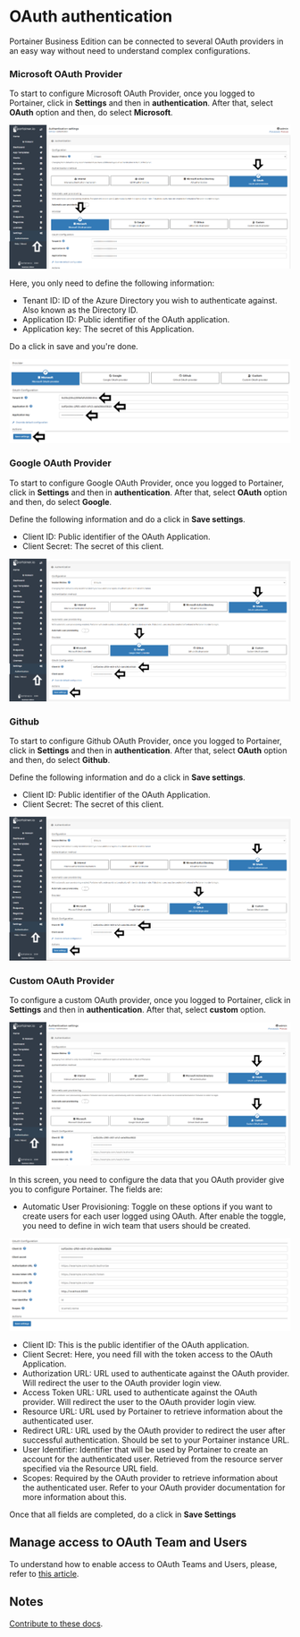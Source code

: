 # OAuth authentication

Portainer Business Edition can be connected to several OAuth providers in an easy way without need to understand complex configurations.

### Microsoft OAuth Provider

To start to configure Microsoft OAuth Provider, once you logged to Portainer, click in <b>Settings</b> and then in <b>authentication</b>. After that, select <b>OAuth</b> option and then, do select <b>Microsoft</b>.

![oauth](assets/microsoft1.png)

Here, you only need to define the following information: 

* Tenant ID: ID of the Azure Directory you wish to authenticate against. Also known as the Directory ID.
* Application ID: Public identifier of the OAuth application.
* Application key: The secret of this Application.

Do a click in save and you're done.

![oauth](assets/microsoft2.png)

### Google OAuth Provider

To start to configure Google OAuth Provider, once you logged to Portainer, click in <b>Settings</b> and then in <b>authentication</b>. After that, select <b>OAuth</b> option and then, do select <b>Google</b>.

Define the following information and do a click in <b>Save settings</b>.

* Client ID: Public identifier of the OAuth Application.
* Client Secret: The secret of this client.

![oauth](assets/google1.png)

### Github

To start to configure Github OAuth Provider, once you logged to Portainer, click in <b>Settings</b> and then in <b>authentication</b>. After that, select <b>OAuth</b> option and then, do select <b>Github</b>.

Define the following information and do a click in <b>Save settings</b>.

* Client ID: Public identifier of the OAuth Application.
* Client Secret: The secret of this client.

![oauth](assets/github.png)

### Custom OAuth Provider

To configure a custom OAuth provider, once you logged to Portainer, click in <b>Settings</b> and then in <b>authentication</b>. After that, select <b>custom</b> option.

![oauth](assets/custom.png)

In this screen, you need to configure the data that you OAuth provider give you to configure Portainer. The fields are:

* Automatic User Provisioning: Toggle on these options if you want to create users for each user logged using OAuth. After enable the toggle, you need to define in wich team that users should be created. 

![oauth](assets/custom2.png)

* Client ID: This is the public identifier of the OAuth application.
* Client Secret: Here, you need fill with the token access to the OAuth Application.
* Authorization URL: URL used to authenticate against the OAuth provider. Will redirect the user to the OAuth provider login view.
* Access Token URL: URL used to authenticate against the OAuth provider. Will redirect the user to the OAuth provider login view.
* Resource URL: URL used by Portainer to retrieve information about the authenticated user.
* Redirect URL: URL used by the OAuth provider to redirect the user after successful authentication. Should be set to your Portainer instance URL.
* User Identifier: Identifier that will be used by Portainer to create an account for the authenticated user. Retrieved from the resource server specified via the Resource URL field.
* Scopes: Required by the OAuth provider to retrieve information about the authenticated user. Refer to your OAuth provider documentation for more information about this.

Once that all fields are completed, do a click in <b>Save Settings</b>

## Manage access to OAuth Team and Users

To understand how to enable access to OAuth Teams and Users, please, refer to [this article](/v2.0-be/endpoints/access).

## Notes

[Contribute to these docs](https://github.com/portainer/portainer-docs/blob/master/contributing.md).